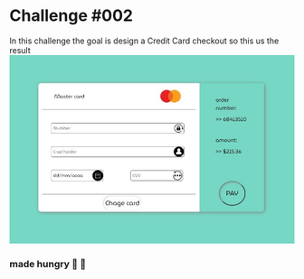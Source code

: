 # Challenge #002

In this challenge the goal is design a Credit Card checkout so this us the result
[![challege design](https://raw.githubusercontent.com/mateo-andres/100DaysChallenge/master/002/design.jpg "challege design")](https://raw.githubusercontent.com/mateo-andres/100DaysChallenge/master/002/design.jpg "challege design")

### made hungry 🌮 🍕
